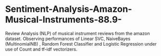 # Sentiment-Analysis-Amazon-Musical-Instruments-88.9-
Review Analysis (NLP) of musical instrument reviews from the amazon dataset. Observing performances of Linear SVC, NaiveBayes (MultinomialNB) , Random Forest Classifier and Logistic Regression under use of Count and tf-idf vectorizers.
